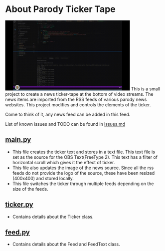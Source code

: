 # About Parody Ticker Tape

<img src="https://github.com/pani3610/obs-parody-ticker/blob/master/readme_resource/ticker.gif" width="400">
This is a small project to create a news ticker-tape at the bottom of video streams. The news items are imported from the RSS feeds of various parody news websites. This project modifies and controls the elements of the ticker.  

Come to think of it, any news feed can be added in this feed.  

List of known issues and TODO can be found in [issues.md](https://github.com/pani3610/obs-parody-ticker/blob/master/issues.md)

## [main.py](https://github.com/pani3610/obs-parody-ticker/blob/master/main.py)
+ This file creates the ticker text and stores in a text file. This text file is set as the source for the OBS Text(FreeType 2). This text has a filter of horizontal scroll which gives it the effect of ticker.
+ This file also updates the image of the news source. Since all the rss feeds do not provide the logo of the source, these have been resized (400x400) and stored locally.
+ This file switches the ticker through multiple feeds depending on the size of the feeds.

## [ticker.py](https://github.com/pani3610/obs-parody-ticker/blob/master/ticker.py)
+ Contains details about the Ticker class.

## [feed.py](https://github.com/pani3610/obs-parody-ticker/blob/master/feed.py)
+ Contains details about the Feed and FeedText class.